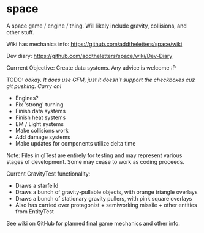 space
=====

A space game / engine / thing. Will likely include gravity, collisions, and other stuff.

Wiki has mechanics info: https://github.com/addtheletters/space/wiki

Dev diary: https://github.com/addtheletters/space/wiki/Dev-Diary

Currrent Objective: Create data systems. Any advice is welcome :P

TODO:
_ookay. It does use GFM, just it doesn't support the checkboxes cuz git pushing. Carry on!_
- Engines?
- Fix 'strong' turning
- Finish data systems
- Finish heat systems
- EM / Light systems
- Make collisions work
- Add damage systems
- Make updates for components utilize delta time

Note: Files in glTest are entirely for testing and may represent various stages of development. Some may cease to work as coding proceeds.

Current GravityTest functionality:
- Draws a starfeild
- Draws a bunch of gravity-pullable objects, with orange triangle overlays
- Draws a bunch of stationary gravity pullers, with pink square overlays
- Also has carried over protagonist + semiworking missile + other entities from EntityTest


See wiki on GitHub for planned final game mechanics and other info.

